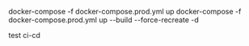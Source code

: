 docker-compose -f docker-compose.prod.yml up 
docker-compose -f docker-compose.prod.yml up --build --force-recreate -d

test ci-cd